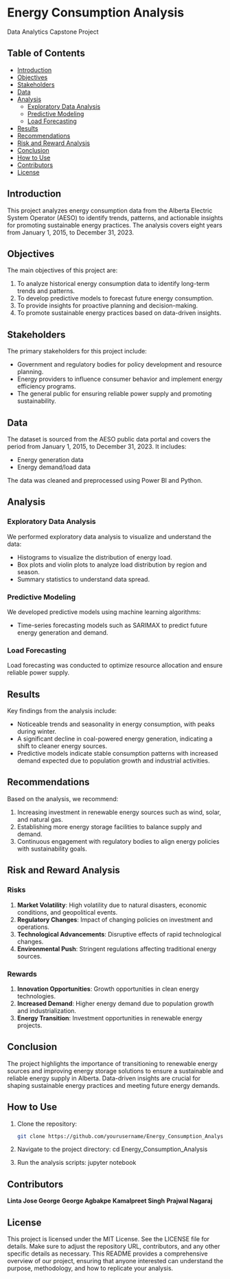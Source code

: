 # Energy Consumption Analysis

Data Analytics Capstone Project

## Table of Contents
- [Introduction](#introduction)
- [Objectives](#objectives)
- [Stakeholders](#stakeholders)
- [Data](#data)
- [Analysis](#analysis)
  - [Exploratory Data Analysis](#exploratory-data-analysis)
  - [Predictive Modeling](#predictive-modeling)
  - [Load Forecasting](#load-forecasting)
- [Results](#results)
- [Recommendations](#recommendations)
- [Risk and Reward Analysis](#risk-and-reward-analysis)
- [Conclusion](#conclusion)
- [How to Use](#how-to-use)
- [Contributors](#contributors)
- [License](#license)

## Introduction

This project analyzes energy consumption data from the Alberta Electric System Operator (AESO) to identify trends, patterns, and actionable insights for promoting sustainable energy practices. The analysis covers eight years from January 1, 2015, to December 31, 2023.

## Objectives

The main objectives of this project are:
1. To analyze historical energy consumption data to identify long-term trends and patterns.
2. To develop predictive models to forecast future energy consumption.
3. To provide insights for proactive planning and decision-making.
4. To promote sustainable energy practices based on data-driven insights.

## Stakeholders

The primary stakeholders for this project include:
- Government and regulatory bodies for policy development and resource planning.
- Energy providers to influence consumer behavior and implement energy efficiency programs.
- The general public for ensuring reliable power supply and promoting sustainability.

## Data

The dataset is sourced from the AESO public data portal and covers the period from January 1, 2015, to December 31, 2023. It includes:
- Energy generation data
- Energy demand/load data

The data was cleaned and preprocessed using Power BI and Python.

## Analysis

### Exploratory Data Analysis

We performed exploratory data analysis to visualize and understand the data:
- Histograms to visualize the distribution of energy load.
- Box plots and violin plots to analyze load distribution by region and season.
- Summary statistics to understand data spread.

### Predictive Modeling

We developed predictive models using machine learning algorithms:
- Time-series forecasting models such as SARIMAX to predict future energy generation and demand.

### Load Forecasting

Load forecasting was conducted to optimize resource allocation and ensure reliable power supply. 

## Results

Key findings from the analysis include:
- Noticeable trends and seasonality in energy consumption, with peaks during winter.
- A significant decline in coal-powered energy generation, indicating a shift to cleaner energy sources.
- Predictive models indicate stable consumption patterns with increased demand expected due to population growth and industrial activities.

## Recommendations

Based on the analysis, we recommend:
1. Increasing investment in renewable energy sources such as wind, solar, and natural gas.
2. Establishing more energy storage facilities to balance supply and demand.
3. Continuous engagement with regulatory bodies to align energy policies with sustainability goals.

## Risk and Reward Analysis

### Risks
1. **Market Volatility**: High volatility due to natural disasters, economic conditions, and geopolitical events.
2. **Regulatory Changes**: Impact of changing policies on investment and operations.
3. **Technological Advancements**: Disruptive effects of rapid technological changes.
4. **Environmental Push**: Stringent regulations affecting traditional energy sources.

### Rewards
1. **Innovation Opportunities**: Growth opportunities in clean energy technologies.
2. **Increased Demand**: Higher energy demand due to population growth and industrialization.
3. **Energy Transition**: Investment opportunities in renewable energy projects.

## Conclusion

The project highlights the importance of transitioning to renewable energy sources and improving energy storage solutions to ensure a sustainable and reliable energy supply in Alberta. Data-driven insights are crucial for shaping sustainable energy practices and meeting future energy demands.

## How to Use

1. Clone the repository:
   ```bash
   git clone https://github.com/yourusername/Energy_Consumption_Analysis.git

2. Navigate to the project directory:
   cd Energy_Consumption_Analysis

4. Run the analysis scripts:
   jupyter notebook

## Contributors
**Linta Jose George**
**George Agbakpe**
**Kamalpreet Singh**
**Prajwal Nagaraj**

## License
This project is licensed under the MIT License. See the LICENSE file for details.
Make sure to adjust the repository URL, contributors, and any other specific details as necessary. This README provides a comprehensive overview of our project, ensuring that anyone interested can understand the purpose, methodology, and how to replicate your analysis.